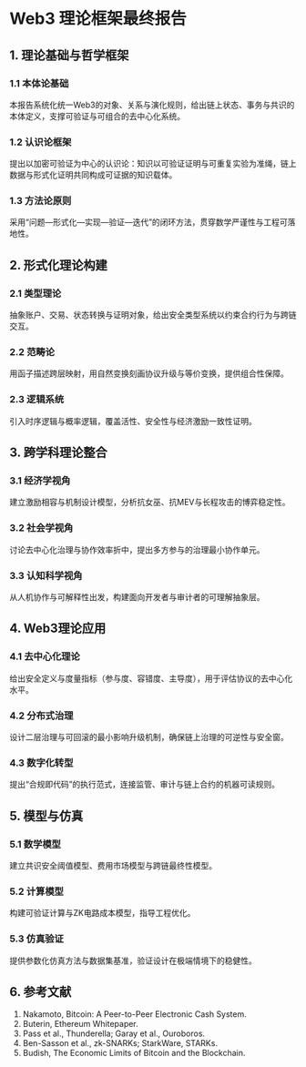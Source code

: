 # Web3 理论框架最终报告

## 1. 理论基础与哲学框架

### 1.1 本体论基础

本报告系统化统一Web3的对象、关系与演化规则，给出链上状态、事务与共识的本体定义，支撑可验证与可组合的去中心化系统。

### 1.2 认识论框架

提出以加密可验证为中心的认识论：知识以可验证证明与可重复实验为准绳，链上数据与形式化证明共同构成可证据的知识载体。

### 1.3 方法论原则

采用“问题—形式化—实现—验证—迭代”的闭环方法，贯穿数学严谨性与工程可落地性。

## 2. 形式化理论构建

### 2.1 类型理论

抽象账户、交易、状态转换与证明对象，给出安全类型系统以约束合约行为与跨链交互。

### 2.2 范畴论

用函子描述跨层映射，用自然变换刻画协议升级与等价变换，提供组合性保障。

### 2.3 逻辑系统

引入时序逻辑与概率逻辑，覆盖活性、安全性与经济激励一致性证明。

## 3. 跨学科理论整合

### 3.1 经济学视角

建立激励相容与机制设计模型，分析抗女巫、抗MEV与长程攻击的博弈稳定性。

### 3.2 社会学视角

讨论去中心化治理与协作效率折中，提出多方参与的治理最小协作单元。

### 3.3 认知科学视角

从人机协作与可解释性出发，构建面向开发者与审计者的可理解抽象层。

## 4. Web3理论应用

### 4.1 去中心化理论

给出安全定义与度量指标（参与度、容错度、主导度），用于评估协议的去中心化水平。

### 4.2 分布式治理

设计二层治理与可回滚的最小影响升级机制，确保链上治理的可逆性与安全窗。

### 4.3 数字化转型

提出“合规即代码”的执行范式，连接监管、审计与链上合约的机器可读规则。

## 5. 模型与仿真

### 5.1 数学模型

建立共识安全阈值模型、费用市场模型与跨链最终性模型。

### 5.2 计算模型

构建可验证计算与ZK电路成本模型，指导工程优化。

### 5.3 仿真验证

提供参数化仿真方法与数据集基准，验证设计在极端情境下的稳健性。

## 6. 参考文献

1. Nakamoto, Bitcoin: A Peer-to-Peer Electronic Cash System.
2. Buterin, Ethereum Whitepaper.
3. Pass et al., Thunderella; Garay et al., Ouroboros.
4. Ben-Sasson et al., zk-SNARKs; StarkWare, STARKs.
5. Budish, The Economic Limits of Bitcoin and the Blockchain.

